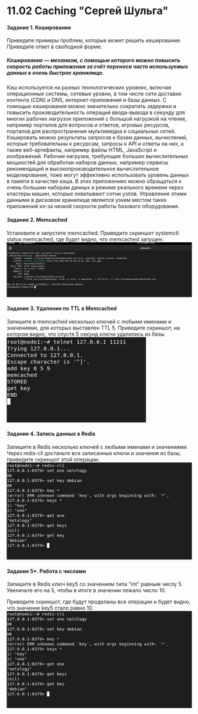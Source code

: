 # 11.02 Caching "Сергей Шульга"
#### Задание 1. Кеширование
Приведите примеры проблем, которые может решить кеширование.
Приведите ответ в свободной форме.
##### Кеширование — механизм, с помощью которого можно повысить скорость работы приложения за счёт переноса часто используемых данных в очень быстрое хранилище.
Кэш используется на разных технологических уровнях, включая операционные системы, сетевые уровни, в том числе сети доставки контента (CDN) и DNS, интернет-приложения и базы данных. С помощью кэширования можно значительно сократить задержки и повысить производительность операций ввода-вывода в секунду для многих рабочих нагрузок приложений с большой нагрузкой на чтение, например порталов для вопросов и ответов, игровых ресурсов, порталов для распространения мультимедиа и социальных сетей. Кэшировать можно результаты запросов к базам данных, вычислений, которые требовательны к ресурсам, запросы к API и ответы на них, а также веб-артефакты, например файлы HTML, JavaScript и изображений. Рабочие нагрузки, требующие больших вычислительных мощностей для обработки наборов данных, например сервисы рекомендаций и высокопроизводительное вычислительное моделирование, тоже могут эффективно использовать уровень данных в памяти в качестве кэша. В этих приложениях можно обращаться к очень большим наборам данных в режиме реального времени через кластеры машин, которые охватывают сотни узлов. Управление этими данными в дисковом хранилище является узким местом таких приложений из-за низкой скорости работы базового оборудования.

#### Задание 2. Memcached
Установите и запустите memcached.
Приведите скриншот systemctl status memcached, где будет видно, что memcached запущен.
![alt text](https://github.com/SergeiShulga/11.02Caching/blob/main/img/01.png)

#### Задание 3. Удаление по TTL в Memcached
Запишите в memcached несколько ключей с любыми именами и значениями, для которых выставлен TTL 5.
Приведите скриншот, на котором видно, что спустя 5 секунд ключи удалились из базы.
![alt text](https://github.com/SergeiShulga/11.02Caching/blob/main/img/03.png)

#### Задание 4. Запись данных в Redis
Запишите в Redis несколько ключей с любыми именами и значениями.
Через redis-cli достаньте все записанные ключи и значения из базы, приведите скриншот этой операции.
![alt text](https://github.com/SergeiShulga/11.02Caching/blob/main/img/04.png)

#### Задание 5*. Работа с числами
Запишите в Redis ключ key5 со значением типа "int" равным числу 5. Увеличьте его на 5, чтобы в итоге в значении лежало число 10.

Приведите скриншот, где будут проделаны все операции и будет видно, что значение key5 стало равно 10.
![alt text](https://github.com/SergeiShulga/11.02Caching/blob/main/img/04.png)

